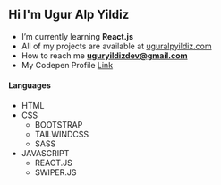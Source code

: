 <h2 align="left">Hi I'm Ugur Alp Yildiz</h2>

- I’m currently learning **React.js**
- All of my projects are available at <a href="https://uguralpyildiz.github.io/index/">uguralpyildiz.com</a>
- How to reach me **uguryildizdev@gmail.com**
- My Codepen Profile <a href="https://codepen.io/nvite8008">Link</a>

<h4 align="left">Languages</h4>

- HTML
- CSS
  - BOOTSTRAP
  - TAILWINDCSS
  - SASS
- JAVASCRIPT
  - REACT.JS 
  - SWIPER.JS


